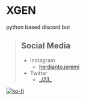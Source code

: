 # XGEN
python based discord bot

> ## Social Media
> - Instagram
>    - [herdianto.jeremi](https://instagram.com/herdianto.jeremi)<br>
> - Twitter
>   - [\__j23__](https://twitter.com/__j23__)

[![ko-fi](https://www.ko-fi.com/img/githubbutton_sm.svg)](https://ko-fi.com/A0A528TXG)